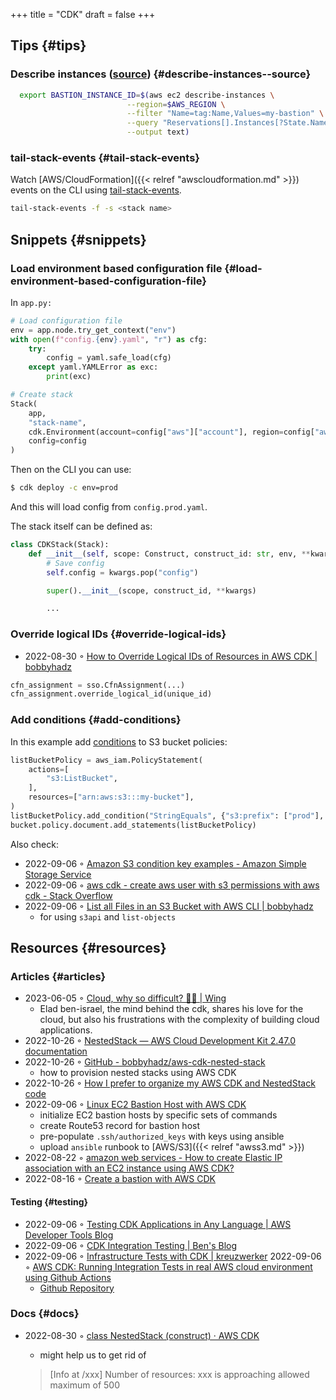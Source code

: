 +++
title = "CDK"
draft = false
+++

## Tips {#tips}


### Describe instances ([source](https://faun.pub/create-a-bastion-with-aws-cdk-d5ebfb91aef9)) {#describe-instances--source}

```sh
  export BASTION_INSTANCE_ID=$(aws ec2 describe-instances \
                          --region=$AWS_REGION \
                          --filter "Name=tag:Name,Values=my-bastion" \
                          --query "Reservations[].Instances[?State.Name == 'running'].InstanceId[]" \
                          --output text)
```


### tail-stack-events {#tail-stack-events}

Watch [AWS/CloudFormation]({{< relref "awscloudformation.md" >}}) events on the CLI using [tail-stack-events](https://www.npmjs.com/package/tail-stack-events).

```sh
tail-stack-events -f -s <stack name>
```


## Snippets {#snippets}


### Load environment based configuration file {#load-environment-based-configuration-file}

In `app.py:`

```python
# Load configuration file
env = app.node.try_get_context("env")
with open(f"config.{env}.yaml", "r") as cfg:
    try:
        config = yaml.safe_load(cfg)
    except yaml.YAMLError as exc:
        print(exc)

# Create stack
Stack(
    app,
    "stack-name",
    cdk.Environment(account=config["aws"]["account"], region=config["aws"]["region"]),
    config=config
)
```

Then on the CLI you can use:

```sh
$ cdk deploy -c env=prod
```

And this will load config from `config.prod.yaml`.

The stack itself can be defined as:

```python
class CDKStack(Stack):
    def __init__(self, scope: Construct, construct_id: str, env, **kwargs) -> None:
        # Save config
        self.config = kwargs.pop("config")

        super().__init__(scope, construct_id, **kwargs)

        ...
```


### Override logical IDs {#override-logical-ids}

-   2022-08-30 ◦ [How to Override Logical IDs of Resources in AWS CDK | bobbyhadz](https://bobbyhadz.com/blog/override-logical-id-aws-cdk)

<!--listend-->

```python
cfn_assignment = sso.CfnAssignment(...)
cfn_assignment.override_logical_id(unique_id)
```


### Add conditions {#add-conditions}

In this example add [conditions](https://docs.aws.amazon.com/cdk/api/v2/python/aws_cdk.aws_iam/PolicyStatement.html#aws_cdk.aws_iam.PolicyStatement.add_condition) to S3 bucket policies:

```python
listBucketPolicy = aws_iam.PolicyStatement(
    actions=[
        "s3:ListBucket",
    ],
    resources=["arn:aws:s3:::my-bucket"],
)
listBucketPolicy.add_condition("StringEquals", {"s3:prefix": ["prod"], "s3:delimiter": ["/"]})
bucket.policy.document.add_statements(listBucketPolicy)
```

Also check:

-   2022-09-06 ◦ [Amazon S3 condition key examples - Amazon Simple Storage Service](https://docs.aws.amazon.com/AmazonS3/latest/userguide/amazon-s3-policy-keys.html#bucket-keys-in-amazon-s3-policies)
-   2022-09-06 ◦ [aws cdk - create aws user with s3 permissions with aws cdk - Stack Overflow](https://stackoverflow.com/questions/62880797/create-aws-user-with-s3-permissions-with-aws-cdk)
-   2022-09-06 ◦ [List all Files in an S3 Bucket with AWS CLI | bobbyhadz](https://bobbyhadz.com/blog/aws-cli-list-all-files-in-bucket)
    -   for using `s3api` and `list-objects`


## Resources {#resources}


### Articles {#articles}

-   2023-06-05 ◦ [Cloud, why so difficult? 🤷‍♀️ | Wing](https://docs.winglang.io/blog/2022/11/23/manifesto)
    -   Elad ben-israel, the mind behind the cdk, shares his love for the cloud, but
        also his frustrations with the complexity of building cloud applications.
-   2022-10-26 ◦ [NestedStack — AWS Cloud Development Kit 2.47.0 documentation](https://docs.aws.amazon.com/cdk/api/v2/python/aws_cdk/NestedStack.html)
-   2022-10-26 ◦ [GitHub - bobbyhadz/aws-cdk-nested-stack](https://github.com/bobbyhadz/aws-cdk-nested-stack)
    -   how to provision nested stacks using AWS CDK
-   2022-10-26 ◦ [How I prefer to organize my AWS CDK and NestedStack code](https://medium.com/devops-techable/how-i-prefer-to-organize-my-aws-cdk-stack-and-nestedstack-code-infrastructure-as-code-iac-3d4e3c519949)
-   2022-09-06 ◦ [Linux EC2 Bastion Host with AWS CDK](https://dev.to/airmonitor/linux-ec2-bastion-host-with-aws-cdk-55ie)
    -   initialize EC2 bastion hosts by specific sets of commands
    -   create Route53 record for bastion host
    -   pre-populate `.ssh/authorized_keys` with keys using ansible
    -   upload `ansible` runbook to [AWS/S3]({{< relref "awss3.md" >}})
-   2022-08-22 ◦ [amazon web services - How to create Elastic IP association with an EC2 instance using AWS CDK?](https://stackoverflow.com/questions/61955381/how-to-create-elastic-ip-association-with-an-ec2-instance-using-aws-cdk)
-   2022-08-16 ◦ [Create a bastion with AWS CDK](https://faun.pub/create-a-bastion-with-aws-cdk-d5ebfb91aef9)


#### Testing {#testing}

-   2022-09-06 ◦ [Testing CDK Applications in Any Language | AWS Developer Tools Blog](https://aws.amazon.com/blogs/developer/testing-cdk-applications-in-any-language/)
-   2022-09-06 ◦ [CDK Integration Testing | Ben's Blog](https://thebenforce.com/post/cdk-integration-testing)
-   2022-09-06 ◦ [Infrastructure Tests with CDK | kreuzwerker](https://kreuzwerker.de/en/post/infrastructure-tests-with-cdk)
    2022-09-06 ◦ [AWS CDK: Running Integration Tests in real AWS cloud environment using Github Actions](https://lucasfsantos.com/aws-cdk-integration-tests)
    -   [Github Repository](https://github.com/lucashfreitas/aws-cognito-auth)


### Docs {#docs}

-   2022-08-30 ◦ [class NestedStack (construct) · AWS CDK](https://docs.aws.amazon.com/cdk/api/v2/docs/aws-cdk-lib.NestedStack.html)

    -   might help us to get rid of

    > [Info at /xxx] Number of resources: xxx is approaching allowed maximum of 500
